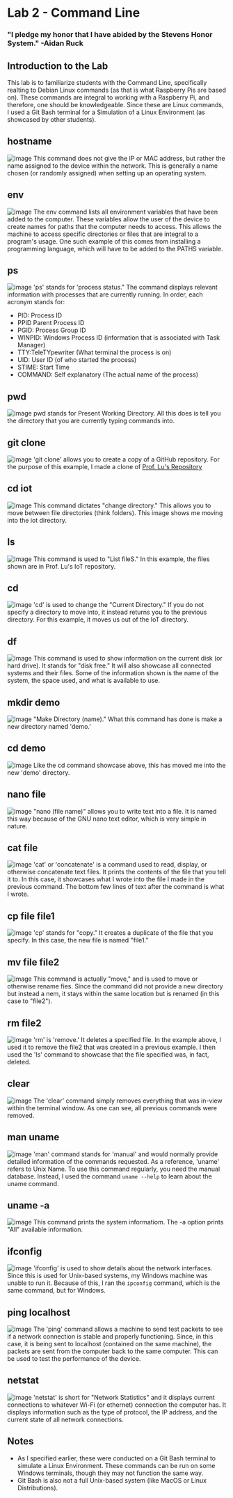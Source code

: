 # Lab 2 - Command Line
### "I pledge my honor that I have abided by the Stevens Honor System." -Aidan Ruck

## Introduction to the Lab
This lab is to familiarize students with the Command Line, specifically realting to Debian Linux commands (as that is what Raspberry Pis are based on). These commands are integral to working with a Raspberry Pi, and therefore, one should be knowledgeable. Since these are Linux commands, I used a Git Bash terminal for a Simulation of a Linux Environment (as showcased by other students).

## hostname
![image](https://github.com/user-attachments/assets/b8a46097-9c14-4d38-a0bc-d832bda40e93)
This command does not give the IP or MAC address, but rather the name assigned to the device within the network. This is generally a name chosen (or randomly assigned) when setting up an operating system.

## env
![image](https://github.com/user-attachments/assets/ea791553-4b52-42f9-b160-9f99d76a0746)
The env command lists all environment variables that have been added to the computer. These variables allow the user of the device to create names for paths that the computer needs to access. This allows the machine to access specific directories or files that are integral to a program's usage. One such example of this comes from installing a programming language, which will have to be added to the PATHS variable.

## ps
![image](https://github.com/user-attachments/assets/77c0f8ca-7767-416b-9443-00181a43d4a4)
'ps' stands for 'process status." The command displays relevant information with processes that are currently running. In order, each acronym stands for:
* PID: Process ID
* PPID Parent Process ID
* PGID: Process Group ID
* WINPID: Windows Process ID (information that is associated with Task Manager)
* TTY:TeleTYpewriter (What terminal the process is on)
* UID: User ID (of who started the process)
* STIME: Start Time
* COMMAND: Self explanatory (The actual name of the process)

## pwd
![image](https://github.com/user-attachments/assets/78bbc1b4-f450-49b2-894c-b0bc740fdf97)
pwd stands for Present Working Directory. All this does is tell you the directory that you are currently typing commands into.

## git clone
![image](https://github.com/user-attachments/assets/01861a82-718e-41e6-ad9c-5e79c935943e)
'git clone' allows you to create a copy of a GitHub repository. For the purpose of this example, I made a clone of [Prof. Lu's Repository](https://github.com/kevinwlu/iot.git)

## cd iot
![image](https://github.com/user-attachments/assets/20adf669-207c-424c-be6b-c12bf7df9571)
This command dictates "change directory." This allows you to move between file directories (think folders). This image shows me moving into the iot directory.

## ls
![image](https://github.com/user-attachments/assets/9527b388-18e4-499d-a935-3ea16011f70d)
This command is used to "List fileS." In this example, the files shown are in Prof. Lu's IoT repository.

## cd
![image](https://github.com/user-attachments/assets/496a12fb-9307-4363-956d-cf23f3090841)
'cd' is used to change the "Current Directory." If you do not specify a directory to move into, it instead returns you to the previous directory. For this example, it moves us out of the IoT directory.

## df
![image](https://github.com/user-attachments/assets/4ee28e32-b8ec-400c-8ed3-3fe860da4376)
This command is used to show information on the current disk (or hard drive). It stands for "disk free." It will also showcase all connected systems and their files. Some of the information shown is the name of the system, the space used, and what is available to use.

## mkdir demo
![image](https://github.com/user-attachments/assets/b8e9ced5-fa9a-4c56-a5b4-9a247aed9ab3)
"Make Directory (name)." What this command has done is make a new directory named 'demo.'

## cd demo
![image](https://github.com/user-attachments/assets/45972cff-7c85-4e3b-bc30-31dc99f57c5e)
Like the cd command showcase above, this has moved me into the new 'demo' directory.

## nano file
![image](https://github.com/user-attachments/assets/aaf1fa96-7c0b-492f-91b4-cd107c1f26ba)
"nano (file name)" allows you to write text into a file. It is named this way because of the GNU nano text editor, which is very simple in nature.

## cat file
![image](https://github.com/user-attachments/assets/07d7279f-26e6-4232-b3bc-a85e161921e9)
'cat' or 'concatenate' is a command used to read, display, or otherwise concatenate text files. It prints the contents of the file that you tell it to. In this case, it showcases what I wrote into the file I made in the previous command. The bottom few lines of text after the command is what I wrote.

## cp file file1
![image](https://github.com/user-attachments/assets/ec1a5a55-f75e-4bbe-992a-b35512f2b58c)
'cp' stands for "copy." It creates a duplicate of the file that you specify. In this case, the new file is named "file1."

## mv file file2
![image](https://github.com/user-attachments/assets/c358142e-d77e-4571-9ad2-57d81fdd4391)
This command is actually "move," and is used to move or otherwise rename fies. Since the command did not provide a new directory but instead a nem, it stays within the same location but is renamed (in this case to "file2").

## rm file2
![image](https://github.com/user-attachments/assets/a18c3906-24a8-497d-9aa1-1d4121b087b3)
'rm' is 'remove.' It deletes a specified file. In the example above, I used it to remove the file2 that was created in a previous example. I then used the 'ls' command to showcase that the file specified was, in fact, deleted.

## clear
![image](https://github.com/user-attachments/assets/fc2db9c9-2554-403a-9135-35373e7350d7)
The 'clear' command simply removes everything that was in-view within the terminal window. As one can see, all previous commands were removed.

## man uname
![image](https://github.com/user-attachments/assets/6ffb2d3d-5438-44d0-a6ec-5533fef05231)
'man' command stands for 'manual' and would normally provide detailed information of the commands requested. As a reference, 'uname' refers to Unix Name. To use this command regularly, you need the manual database. Instead, I used the command `uname --help` to learn about the uname command.

## uname -a
![image](https://github.com/user-attachments/assets/72a44918-e60b-443d-a87b-1543ddf1dec3)
This command prints the system informatiom. The -a option prints "All" available information.

## ifconfig
![image](https://github.com/user-attachments/assets/e469ff24-2abc-472d-802f-a2b167bbafcd)
'ifconfig' is used to show details about the network interfaces. Since this is used for Unix-based systems, my Windows machine was unable to run it. Because of this, I ran the `ipconfig` command, which is the same command, but for Windows.

## ping localhost
![image](https://github.com/user-attachments/assets/8d0fd182-b86f-42dd-9aa8-c48f40748eed)
The 'ping' command allows a machine to send test packets to see if a network connection is stable and properly functioning. Since, in this case, it is being sent to localhost (contained on the same machine), the packets are sent from the computer back to the same computer. This can be used to test the performance of the device.

## netstat
![image](https://github.com/user-attachments/assets/9cbf2edf-f63e-4594-be50-64dc1722433b)
'netstat' is short for "Network Statistics" and it displays current connections to whatever Wi-Fi (or ethernet) connection the computer has. It displays information such as the type of protocol, the IP address, and the current state of all network connections.

## Notes
* As I specified earlier, these were conducted on a Git Bash terminal to simulate a Linux Environment. These commands can be run on some Windows terminals, though they may not function the same way.
* Git Bash is also not a full Unix-based system (like MacOS or Linux Distributions).
